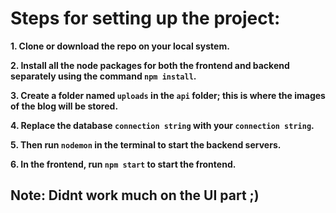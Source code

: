 # Steps for setting up the project: 

**1. Clone or download the repo on your local system.**
   
**2. Install all the node packages for both the frontend and backend separately using the command `npm install`.**
   
**3. Create a folder named `uploads` in the `api` folder; this is where the images of the blog will be stored.**
   
**4. Replace the database `connection string` with your `connection string`.**
   
**5. Then run `nodemon` in the terminal to start the backend servers.**
   
**6. In the frontend, run `npm start` to start the frontend.**

## Note: Didnt work much on the UI part ;)


